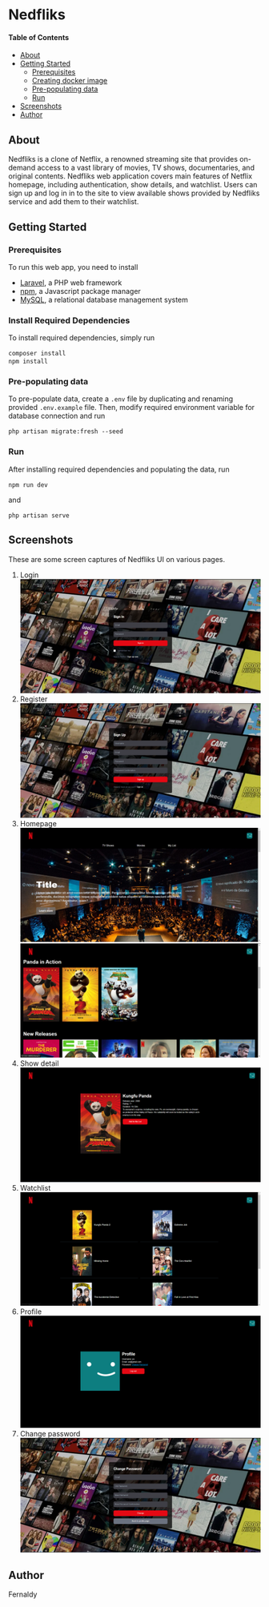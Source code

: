 Nedfliks
=========================================================

#### Table of Contents
- [About](#about)
- [Getting Started](#getting-started)
   - [Prerequisites](#prerequisites)
   - [Creating docker image](#install-required-dependencies)
   - [Pre-populating data](#pre-populating-data)
   - [Run](#run)
- [Screenshots](#screenshots)
- [Author](#author)

## About
Nedfliks is a clone of Netflix, a renowned streaming site that provides on-demand access to a vast library of movies, TV shows, 
documentaries, and original contents. Nedfliks web application covers main features of Netflix homepage, including authentication, 
show details, and watchlist. Users can sign up and log in in to the site to view available shows provided by Nedfliks service and 
add them to their watchlist.

## Getting Started

### Prerequisites

To run this web app, you need to install
- [Laravel](https://laravel.com/docs/10.x/installation), a PHP web framework
- [npm](https://docs.npmjs.com/downloading-and-installing-node-js-and-npm), a Javascript package manager
- [MySQL](https://www.mysql.com/downloads/), a relational database management system

### Install Required Dependencies

To install required dependencies, simply run

```shell
composer install
npm install
```

### Pre-populating data

To pre-populate data, create a `.env` file by duplicating and renaming provided `.env.example` file. Then, modify required 
environment variable for database connection and run
```shell
php artisan migrate:fresh --seed
```

### Run

After installing required dependencies and populating the data, run

```shell
npm run dev
```

and

```shell
php artisan serve
```

## Screenshots

These are some screen captures of Nedfliks UI on various pages.
1. Login
![](screenshots/login.png)
2. Register
![](screenshots/register.png)
3. Homepage
![](screenshots/homepage1.png)
![](screenshots/homepage2.png)
4. Show detail
![](screenshots/show_detail.png)
5. Watchlist
![](screenshots/watchlist.png)
6. Profile
![](screenshots/profile.png)
7. Change password
![](screenshots/change_password.png)

## Author
Fernaldy
